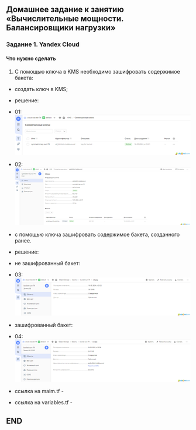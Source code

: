 ## Домашнее задание к занятию «Вычислительные мощности. Балансировщики нагрузки» 


### Задание 1. Yandex Cloud 
#### Что нужно сделать

1. С помощью ключа в KMS необходимо зашифровать содержимое бакета:
* создать ключ в KMS;
* решение:
* 01: ![01](img/01.png)
* 02: ![02](img/02.png)
* с помощью ключа зашифровать содержимое бакета, созданного ранее.
* решение:
* не зашифрованный бакет:
* 03: ![03](img/03.png)
* зашифрованный бакет:
* 04: ![04](img/04.png)

* ссылка на maim.tf - 
* ссылка на variables.tf - 

## END